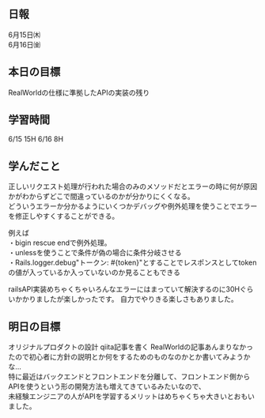 ## 日報
6月15日㈭　<br>
6月16日㈮

## 本日の目標
RealWorldの仕様に準拠したAPIの実装の残り

## 学習時間
6/15 15H
6/16 8H

## 学んだこと
正しいリクエスト処理が行われた場合のみのメソッドだとエラーの時に何が原因かがわからずどこで間違っているのかが分かりにくくなる。<br>
どういうエラーか分かるようにいくつかデバッグや例外処理を使うことでエラーを修正しやすくすることができる。

例えば<br>
・bigin rescue endで例外処理。<br>
・unlessを使うことで条件が偽の場合に条件分岐させる<br>
・Rails.logger.debug"トークン: #{token}"とすることでレスポンスとしてtokenの値が入っているか入っていないのか見ることもできる

railsAPI実装めちゃくちゃいろんなエラーにはまっていて解決するのに30Hぐらいかかりましたが楽しかったです。
自力でやりきる楽しさもありました。

## 明日の目標
オリジナルプロダクトの設計
qiita記事を書く
RealWorldの記事あんまりなかったので初心者に方針の説明とか何をするためのものなのかとか書いてみようかな…<br>
特に最近はバックエンドとフロントエンドを分離して、フロントエンド側からAPIを使うという形の開発方法も増えてきているみたいなので、<br>
未経験エンジニアの人がAPIを学習するメリットはめちゃくちゃ大きいとおもいました。
